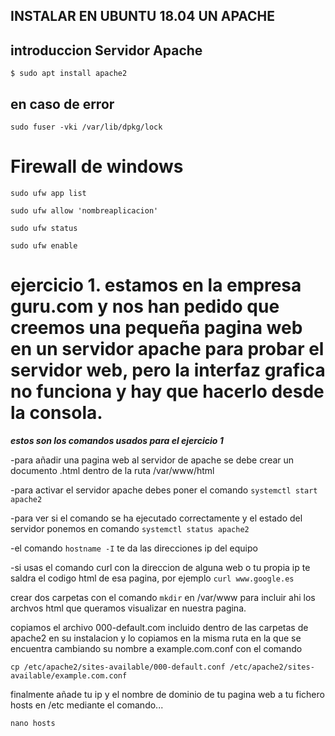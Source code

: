 ## INSTALAR EN UBUNTU 18.04 UN APACHE

## introduccion Servidor Apache


```$ sudo apt install apache2```

**en caso de error**
---
```sudo fuser -vki /var/lib/dpkg/lock```


Firewall de windows
===

```sudo ufw app list```

```sudo ufw allow 'nombreaplicacion'```

```sudo ufw status```

```sudo ufw enable```

**ejercicio 1.
estamos en la empresa guru.com y nos han pedido que creemos una pequeña pagina web en un servidor apache para probar el servidor web, pero la interfaz grafica no funciona y hay que hacerlo desde la consola.**
===

***estos son los comandos usados para el ejercicio 1***

-para añadir una pagina web al servidor de apache se debe crear un documento .html dentro de la ruta /var/www/html

-para activar el servidor apache debes poner el comando ```systemctl start apache2```

-para ver si el comando se ha ejecutado correctamente y el estado del servidor ponemos en comando ```systemctl status apache2```

-el comando ```hostname -I``` te da las direcciones ip del equipo

-si usas el comando curl con la direccion de alguna web o tu propia ip te saldra el codigo html de esa pagina, por ejemplo ```curl www.google.es```


crear dos carpetas con el comando ```mkdir``` en /var/www para incluir ahi los archvos html que queramos visualizar en nuestra pagina.

copiamos el archivo 000-default.com incluido dentro de las carpetas de apache2 en su instalacion y lo copiamos en la misma ruta en la que se encuentra cambiando su nombre a example.com.conf con el comando

```cp /etc/apache2/sites-available/000-default.conf /etc/apache2/sites-available/example.com.conf```

finalmente añade tu ip y el nombre de dominio de tu pagina web a tu fichero hosts en /etc mediante el comando...

```nano hosts```
